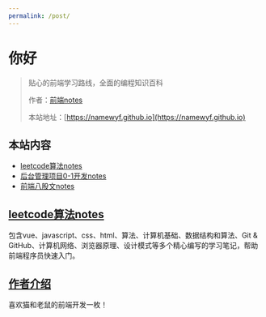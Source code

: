 ```yaml
---
permalink: /post/
---
```


# 你好

> 贴心的前端学习路线，全面的编程知识百科
>
> 作者：[前端notes](https://github.com/namewyf)
>
> 本站地址：[https://namewyf.github.io](https://namewyf.github.io)

## 本站内容

- [leetcode算法notes](/posts/%E7%AE%97%E6%B3%95.html)
- [后台管理项目0-1开发notes](/posts/%E5%90%8E%E5%8F%B0%E7%AE%A1%E7%90%86%E9%A1%B9%E7%9B%AE.html)
- [前端八股文notes](/posts/%E5%85%AB%E8%82%A1%E6%96%87.html)

## [leetcode算法notes](/posts/%E7%AE%97%E6%B3%95.html)

包含vue、javascript、css、html、算法、计算机基础、数据结构和算法、Git & GitHub、计算机网络、浏览器原理、设计模式等多个精心编写的学习笔记，帮助前端程序员快速入门。

## [作者介绍](https://github.com/namewyf)

喜欢猫和老鼠的前端开发一枚！